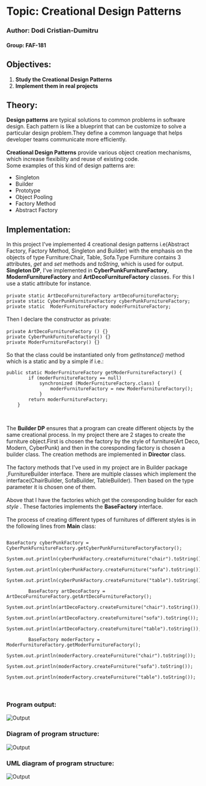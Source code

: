 # Topic: Creational Design Patterns
### Author: Dodi Cristian-Dumitru
#### Group: FAF-181
## Objectives:
1. **Study the Creational Design Patterns**<br>
2. **Implement them in real projects**<br>

## Theory:
**Design patterns** are typical solutions to common problems
in software design. Each pattern is like a blueprint
that can be customize to solve a particular
design problem.They define a common language that helps developer teams
communicate more efficiently.<br>
<br>
**Creational Design Patterns** provide various object creation mechanisms,
 which increase flexibility and reuse of existing code.<br>
Some examples of this kind of design patterns are:<br>
- Singleton
- Builder
- Prototype
- Object Pooling
- Factory Method
- Abstract Factory

## Implementation:<br>
In this project I've implemented 4 creational design patterns i.e(Abstract Factory, Factory Method, Singleton and Builder) with 
the emphasis on the objects of type Furniture:Chair, Table, Sofa.Type Furniture contains 3 attributes, *get* and *set* methods and *toString*, which is used 
for output.<br>
**Singleton DP**, I've implemented in **CyberPunkFurnitureFactory**, **ModernFurnitureFactory** and **ArtDecoFurnitureFactory** classes. For this I use a
static attribute for instance.<br><br>
`private static ArtDecoFurnitureFactory artDecoFurnitureFactory;`<br>
`private static CyberPunkFurnitureFactory cyberPunkFurnitureFactory;`<br>
`private static  ModerFurnitureFactory moderFurnitureFactory;`<br><br>
Then I declare the constructor as private:<br><br>
`private ArtDecoFurnitureFactory () {}`<br>
`private CyberPunkFurnitureFactory() {}`<br>
`private ModerFurnitureFactory() {}`<br><br>
So that the class could be instantiated only from *getInstance()* method which is a
static and by a simple if i.e.:<br>
```
public static ModerFurnitureFactory getModerFurnitureFactory() {
        if (moderFurnitureFactory == null)
            synchronized (ModerFurnitureFactory.class) {
                moderFurnitureFactory = new ModerFurnitureFactory();
            }
        return moderFurnitureFactory;
    }
```
<br>

The __Builder DP__ ensures that a program can create different objects by the same creational process.
In my project there are 2 stages to create the furniture object.First is chosen the factory by the style of furniture(Art Deco, Modern,
 CyberPunk) and then in the coresponding factory is chosen a builder class. The creation methods are implemented in __Director__ class.<br>
<br>
The factory methods that I've used in my project are in Builder package ,FurnitureBuilder interface.
There are multiple classes which implement the interface(ChairBuilder, SofaBuilder, TableBuilder). Then based on the type parameter it is chosen one of them.<br>
<br>
Above that I have the factories which get the coresponding builder for each *style* .
These factories implements the **BaseFactory** interface. <br>
<br>
The process of creating different types of furnitures of different styles is in the following lines from **Main** class:
<br>

```

BaseFactory cyberPunkFactory = CyberPunkFurnitureFactory.getCyberPunkFurnitureFactoryFactory();
        System.out.println(cyberPunkFactory.createFurniture("chair").toString());
        System.out.println(cyberPunkFactory.createFurniture("sofa").toString());
        System.out.println(cyberPunkFactory.createFurniture("table").toString());

        BaseFactory artDecoFactory = ArtDecoFurnitureFactory.getArtDecoFurnitureFactory();
        System.out.println(artDecoFactory.createFurniture("chair").toString());
        System.out.println(artDecoFactory.createFurniture("sofa").toString());
        System.out.println(artDecoFactory.createFurniture("table").toString());

        BaseFactory moderFactory = ModerFurnitureFactory.getModerFurnitureFactory();
        System.out.println(moderFactory.createFurniture("chair").toString());
        System.out.println(moderFactory.createFurniture("sofa").toString());
        System.out.println(moderFactory.createFurniture("table").toString());
```

<br>

### Program output:<br>
![Output](https://github.com/maximums/TMPS/blob/master/img/output.png)
<br>
### Diagram of program structure:
![Output](https://github.com/maximums/TMPS/blob/master/img/diagrama.png)
<br>
### UML diagram of program structure:
![Output](https://github.com/maximums/TMPS/blob/master/img/diagrama1.png)
